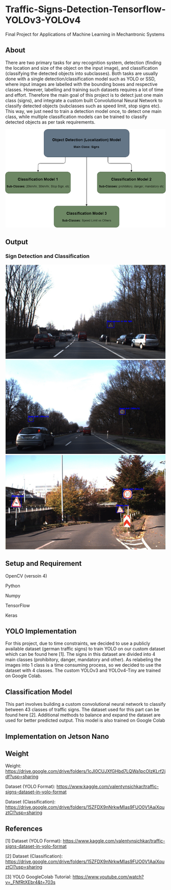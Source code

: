 # Traffic-Signs-Detection-Tensorflow-YOLOv3-YOLOv4
Final Project for Applications of Machine Learning in Mechantronic Systems


## About ##
There are two primary tasks for any recognition system, detection (finding the location and size of the object on the input image), and classification (classifying the detected objects into subclasses). Both tasks are usually done with a single detection/classification model such as YOLO or SSD, where input images are labelled with the bounding boxes and respective classes. However, labelling and training such datasets requires a lot of time and effort. Therefore the main goal of this project is to detect just one main class (signs), and integrate a custom built Convolutional Neural Network to classify detected objects (subclasses such as speed limit, stop signs etc). This way, we just need to train a detection model once, to detect one main class, while multiple classification models can be trained to classify detected objects as per task requirements.

![alt text](https://github.com/Alzaib/Traffic-Signs-Detection-Tensorflow-YOLOv3-YOLOv4/blob/main/images/flow.png)

## Output  ##
### Sign Detection and Classification ###
![alt text](https://github.com/Alzaib/Traffic-Signs-Detection-Tensorflow-YOLOv3-YOLOv4/blob/main/images/output_images/1.jpg)
![alt text](https://github.com/Alzaib/Traffic-Signs-Detection-Tensorflow-YOLOv3-YOLOv4/blob/main/images/output_images/2.jpg)
![alt text](https://github.com/Alzaib/Traffic-Signs-Detection-Tensorflow-YOLOv3-YOLOv4/blob/main/images/output_images/6.jpg)


## Setup and Requirement ## 
OpenCV (versoin 4)

Python 

Numpy

TensorFlow 

Keras

## YOLO Implementation ##

For this project, due to time constraints, we decided to use a publicly available dataset (german traffic signs) to train YOLO on our custom dataset which can be found here [1].  The signs in this dataset are divided into 4 main classes (prohibitory, danger, mandatory and other). As relabeling the images into 1 class is a time consuming process, so we decided to use the dataset with 4 classes. The custom YOLOv3 and YOLOv4-Tiny are trained on Google Colab. 

## Classification Model ##

This part involves building a custom convolutional neural network to classify between 43 classes of traffic signs. The dataset used for this part can be found here [2]. Additional methods to balance and expand the dataset are used for better predicted output. This model is also trained on Google Colab 

## Implementation on Jetson Nano ##

## Weight ##
Weight: https://drive.google.com/drive/folders/1cJl0CUJXfGHbd7LQWa1pcOIzKLrf2jdf?usp=sharing

Dataset (YOLO Format): https://www.kaggle.com/valentynsichkar/traffic-signs-dataset-in-yolo-format

Dataset (Classification): https://drive.google.com/drive/folders/15ZFDX9nNrkwMIas9FUO0V1AaiXquztCl?usp=sharing 

## References ## 

[1] Dataset (YOLO Format): https://www.kaggle.com/valentynsichkar/traffic-signs-dataset-in-yolo-format

[2] Dataset (Classification): https://drive.google.com/drive/folders/15ZFDX9nNrkwMIas9FUO0V1AaiXquztCl?usp=sharing 

[3] YOLO GoogleColab Tutorial: https://www.youtube.com/watch?v=_FNfRtXEbr4&t=703s 
